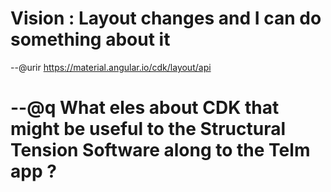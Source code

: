 # Vision : Layout changes and I can do something about it


--@urir https://material.angular.io/cdk/layout/api

# --@q What eles about CDK that might be useful to the Structural Tension Software along to the Telm app ?
